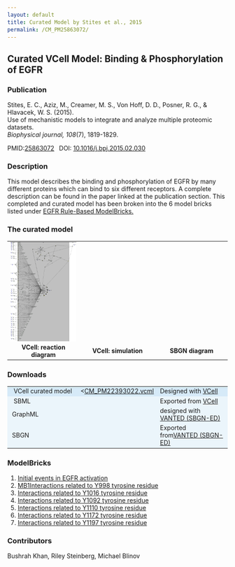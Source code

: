 ```yaml
---
layout: default
title: Curated Model by Stites et al., 2015
permalink: /CM_PM25863072/
---
```

## Curated VCell Model: Binding & Phosphorylation of EGFR

### Publication 

Stites, E. C., Aziz, M., Creamer, M. S., Von Hoff, D. D., Posner, R. G., & Hlavacek, W. S. (2015). <br />
Use of mechanistic models to integrate and analyze multiple proteomic datasets. <br />
<i>Biophysical journal, 108</i>(7), 1819-1829.

 PMID:<a href="https://www.ncbi.nlm.nih.gov/pubmed/25863072">25863072</a>&ensp; 
 DOI: <a href="https://doi.org/10.1016/j.bpj.2015.02.030">10.1016/j.bpj.2015.02.030 </a><br />

### Description
This model describes the binding and phosphorylation of EGFR by many different proteins which can bind to six different receptors. A complete description can be found in the paper linked at the publication section. This completed and curated model has been broken into the 6 model bricks listed under <a href="http://modelbricks.org/egfrlist/"> EGFR Rule-Based ModelBricks.</a>  

### The curated model
<center>
 <table> 
 <tr>
 <td align="center" width="280"><a href="https://modelbricks.github.io/images/Vcellimages/Stites%20EGFR.PNG"><img align="center"  src="/images/Vcellimages/Stites%20EGFR.PNG"/></a></td>
 <td align="center" width="280"><!--<a href="https://modelbricks.github.io/images/Vcellimages/"><img align="center"  src="/images/Vcellimages/Stites%20EGFR.PNG"/></a>--></td> 
 <td align="center" width="280"><!--<a href="https://modelbricks.github.io/images/"><img align="center"  src="/images/Vcellimages/Stites%20EGFR.PNG"/></a>--></td>
 </tr>
 <tr>
  <td align="center"><strong>VCell: reaction diagram </strong></td>
  <td align="center"><strong>VCell: simulation </strong></td> 
  <td align="center"><strong>SBGN diagram </strong></td>
 </tr>
 </table>
</center>

### Downloads
<center>
 <table>
  <td width="33%" bgcolor="#D6EAF8">&nbsp; VCell curated model </td>
  <td width="33%" bgcolor="#D6EAF8"><<a href="/modelbricks/VCML_SBMLfiles/CM_PM25863072.vcml">CM_PM22393022.vcml</a></td>
  <td width="33%" bgcolor="#D6EAF8"> Designed with <a href="http://vcell.org"> VCell</a></td>
  <tr>
   <td bgcolor="#EBF5FB">&nbsp; SBML </td>
   <td bgcolor="#EBF5FB"><!--<a href="/modelbricks/VCML_SBMLfiles/CM_PM25863072.sbml"download>CM_PM25863072.sbml</a>--></td>
   <td bgcolor="#EBF5FB"> Exported from <a href="http://vcell.org"> VCell</a></td>
  </tr>
  <tr>
   <td bgcolor="#EBF5FB">&nbsp;GraphML </td>
   <td bgcolor="#EBF5FB"><!--<a href="/modelbricks/SBGNexecutablefiles/CM_PM25863072_SBGN.graphml">CM_PM25863072.graphml--></a></td>
   <td bgcolor="#EBF5FB"> designed with <a href="https://immersive-analytics.infotech.monash.edu/vanted/addons/sbgn-ed/">VANTED (SBGN-ED)</a></td>
  </tr>
  <tr><td bgcolor="#EBF5FB">&nbsp;SBGN </td>
   <td bgcolor="#EBF5FB"><!--<a href="/modelbricks/SBGNexecutablefiles/CM_PM25863072_SBGN.sbgn">CM_PM25863072_SBGN.sbg</a>--></td>
   <td bgcolor="#EBF5FB">Exported from<a href="https://immersive-analytics.infotech.monash.edu/vanted/addons/sbgn-ed/">VANTED (SBGN-ED)     </a></td>
  </tr>
 </table>
 </center>

  
### ModelBricks

<ol>
 <li> <a href="http://modelbricks.org//">Initial events in EGFR activation </a> </li>
 <li> <a href="http://modelbricks.org/CM_PM25863072_Y998.md/">MB1Interactions related to Y998 tyrosine residue</a></li> 
 <li> <a href="http://modelbricks.org/CM_PM25863072_Y1016.md/">Interactions related to Y1016 tyrosine residue </a> </li>
 <li> <a href="http://modelbricks.org/CM_PM25863072_Y1092.md/">Interactions related to Y1092 tyrosine residue</a></li> 
 <li> <a href="http://modelbricks.org/CM_PM25863072_Y1110.md/">Interactions related to Y1110 tyrosine residue</a> </li>
 <li> <a href="http://modelbricks.org/CM_PM25863072_Y1172.md/">Interactions related to Y1172 tyrosine residue</a></li> 
 <li> <a href="http://modelbricks.org/CM_PM25863072_Y1197.md/">Interactions related to Y1197 tyrosine residue</a></li>
</ol>  
  
 
### Contributors
Bushrah Khan, Riley Steinberg, Michael Blinov
 
